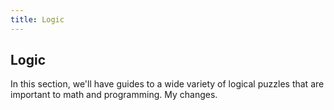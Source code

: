 ```yaml
---
title: Logic
---
```

## Logic

In this section, we'll have guides to a wide variety of logical puzzles that are important to math and programming.
My changes.

